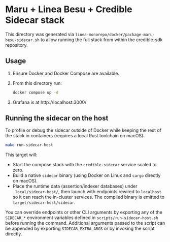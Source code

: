 # Maru + Linea Besu + Credible Sidecar stack

This directory was generated via `linea-monorepo/docker/package-maru-besu-sidecar.sh`
to allow running the full stack from within the credible-sdk repository.

## Usage

1. Ensure Docker and Docker Compose are available.
2. From this directory run:

   ```bash
   docker compose up -d
   ```

3. Grafana is at http://localhost:3000/

## Running the sidecar on the host

To profile or debug the sidecar outside of Docker while keeping the rest of the stack in containers (requires a local Rust toolchain on macOS):

```bash
make run-sidecar-host
```

This target will:

- Start the compose stack with the `credible-sidecar` service scaled to zero.
- Build a native `sidecar` binary (using Docker on Linux and `cargo` directly on macOS).
- Place the runtime data (assertion/indexer databases) under `.local/sidecar-host/`, then launch with endpoints rewired to `localhost` so it can reach the in-cluster services. The compiled binary is emitted to `target/sidecar-host/sidecar`.

You can override endpoints or other CLI arguments by exporting any of the `SIDECAR_*` environment variables defined in `scripts/run-sidecar-host.sh` before running the command. Additional arguments passed to the script can be appended by exporting `SIDECAR_EXTRA_ARGS` or by invoking the script directly.

